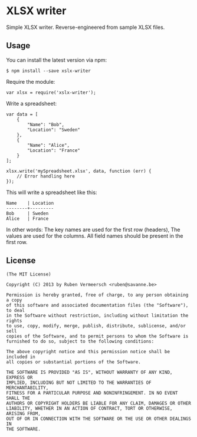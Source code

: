 # XLSX writer

  Simple XLSX writer. Reverse-engineered from sample XLSX files.

## Usage
  
  You can install the latest version via npm:
  
    $ npm install --save xslx-writer

  Require the module:

    var xlsx = require('xslx-writer');

  Write a spreadsheet:

    var data = [
        {
            "Name": "Bob",
            "Location": "Sweden"
        },
        {
            "Name": "Alice",
            "Location": "France"
        }
    ];

    xlsx.write('mySpreadsheet.xlsx', data, function (err) {
        // Error handling here
    });

  This will write a spreadsheet like this:

    Name    | Location
    --------+---------
    Bob     | Sweden
    Alice   | France

  In other words: The key names are used for the first row (headers),
  The values are used for the columns. All field names should be present
  in the first row.

## License 

    (The MIT License)

    Copyright (C) 2013 by Ruben Vermeersch <ruben@savanne.be>

    Permission is hereby granted, free of charge, to any person obtaining a copy
    of this software and associated documentation files (the "Software"), to deal
    in the Software without restriction, including without limitation the rights
    to use, copy, modify, merge, publish, distribute, sublicense, and/or sell
    copies of the Software, and to permit persons to whom the Software is
    furnished to do so, subject to the following conditions:

    The above copyright notice and this permission notice shall be included in
    all copies or substantial portions of the Software.

    THE SOFTWARE IS PROVIDED "AS IS", WITHOUT WARRANTY OF ANY KIND, EXPRESS OR
    IMPLIED, INCLUDING BUT NOT LIMITED TO THE WARRANTIES OF MERCHANTABILITY,
    FITNESS FOR A PARTICULAR PURPOSE AND NONINFRINGEMENT. IN NO EVENT SHALL THE
    AUTHORS OR COPYRIGHT HOLDERS BE LIABLE FOR ANY CLAIM, DAMAGES OR OTHER
    LIABILITY, WHETHER IN AN ACTION OF CONTRACT, TORT OR OTHERWISE, ARISING FROM,
    OUT OF OR IN CONNECTION WITH THE SOFTWARE OR THE USE OR OTHER DEALINGS IN
    THE SOFTWARE.
